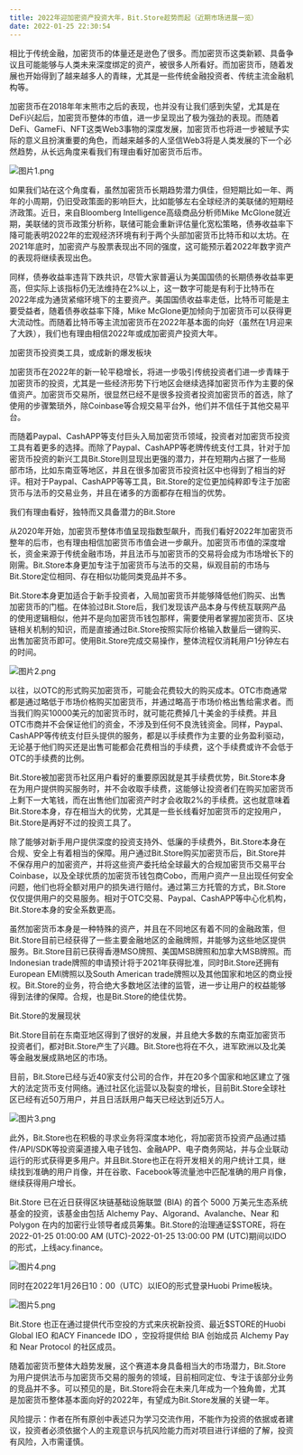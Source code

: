 ```yaml
---
title: 2022年迎加密资产投资大年，Bit.Store趁势而起（近期市场进展一览）
date: 2022-01-25 22:30:54
---
```

相比于传统金融，加密货币的体量还是逊色了很多。而加密货币这类新颖、具备争议且可能能够与人类未来深度绑定的资产，被很多人所看好。而加密货币，随着发展也开始得到了越来越多人的青睐，尤其是一些传统金融投资者、传统主流金融机构等。

 

加密货币在2018年年末熊市之后的表现，也并没有让我们感到失望，尤其是在DeFi兴起后，加密货币整体的市值，进一步呈现出了极为强劲的表现。而随着DeFi、GameFi、NFT这类Web3事物的深度发展，加密货币也将进一步被赋予实际的意义且扮演重要的角色，而越来越多的人坚信Web3将是人类发展的下一个必然趋势，从长远角度来看我们有理由看好加密货币后市。

 


![图片1.png](https://smartsignature-img.oss-cn-hongkong.aliyuncs.com/article/2022/01/25/24d7cab56ae084a79f80c64089d297c0.png)


 

如果我们站在这个角度看，虽然加密货币长期趋势潜力俱佳，但短期比如一年、两年的小周期，仍旧受政策面的影响巨大，比如能够左右全球经济的美联储的短期经济政策。近日，来自Bloomberg Intelligence高级商品分析师Mike McGlone就近期，美联储的货币政策分析称，联储可能会重新评估量化宽松策略，债券收益率下降可能表明2022年的宏观经济环境有利于两个头部加密货币比特币和以太坊。在2021年底时，加密资产与股票表现出不同的强度，这可能预示着2022年数字资产的表现将继续表现出色。

 

同样，债券收益率违背下跌共识，尽管大家普遍认为美国国债的长期债券收益率更高，但实际上该指标仍无法维持在2%以上，这一数字可能是有利于比特币在2022年成为通货紧缩环境下的主要资产。美国国债收益率走低，比特币可能是主要受益者，随着债券收益率下降，Mike McGlone更加倾向于加密货币可以获得更大流动性。而随着比特币等主流加密货币在2022年基本面的向好（虽然在1月迎来了大跌），我们也有理由相信2022年或成加密资产投资大年。

 

加密货币投资类工具，或成新的爆发板块

 

加密货币在2022年的新一轮平稳增长，将进一步吸引传统投资者们进一步青睐于加密货币的投资，尤其是一些经济形势下行地区会继续选择加密货币作为主要的保值资产。加密货币交易所，很显然已经不是很多投资者投资加密货币的首选，除了使用的步骤繁琐外，除Coinbase等合规交易平台外，他们并不信任于其他交易平台。

 

而随着Paypal、CashAPP等支付巨头入局加密货币领域，投资者对加密货币投资工具有着更多的选择。而除了Paypal、CashAPP等老牌传统支付工具，针对于加密货币投资的新兴工具Bit.Store则显现出更强的潜力，并在短期内占据了一些局部市场，比如东南亚等地区，并且在很多加密货币投资社区中也得到了相当的好评。相对于Paypal、CashAPP等等工具，Bit.Store的定位更加纯粹即专注于加密货币与法币的交易业务，并且在诸多的方面都存在相当的优势。

 

我们有理由看好，独特而又具备潜力的Bit.Store

 

从2020年开始，加密货币整体市值呈现指数型飙升，而我们看好2022年加密货币整年的后市，也有理由相信加密货币市值会进一步飙升。加密货币市值的深度增长，资金来源于传统金融市场，并且法币与加密货币的交易将会成为市场增长下的刚需。Bit.Store本身更加专注于加密货币与法币的交易，纵观目前的市场与Bit.Store定位相同、存在相似功能同类竞品并不多。

 

Bit.Store本身更加适合于新手投资者，入局加密货币并能够降低他们购买、出售加密货币的门槛。在体验过Bit.Store后，我们发现该产品本身与传统互联网产品的使用逻辑相似，他并不是向加密货币钱包那样，需要使用者掌握加密货币、区块链相关机制的知识，而是直接通过Bit.Store按照实际价格输入数量后一键购买、出售加密货币即可。使用Bit.Store完成交易操作，整体流程仅消耗用户1分钟左右的时间。

 

 
![图片2.png](https://smartsignature-img.oss-cn-hongkong.aliyuncs.com/article/2022/01/25/577d6206a653b6629251b525ab995718.png)


 

以往，以OTC的形式购买加密货币，可能会花费较大的购买成本。OTC市商通常都是通过略低于市场价格购买加密货币，并通过略高于市场价格出售给需求者。而当我们购买10000美元的加密货币时，就可能花费掉几十美金的手续费。并且OTC市商并不会保证他们的资金，不涉及到任何不良洗钱资金。同样，Paypal、CashAPP等传统支付巨头提供的服务，都是以手续费作为主要的业务盈利驱动，无论基于他们购买还是出售可能都会花费相当的手续费，这个手续费或许不会低于OTC的手续费的比例。

 

Bit.Store被加密货币社区用户看好的重要原因就是其手续费优势，Bit.Store本身在为用户提供购买服务时，并不会收取手续费，这能够让投资者们在购买加密货币上剩下一大笔钱，而在出售他们加密资产时才会收取2%的手续费。这也就意味着Bit.Store本身，存在相当大的优势，尤其是一些长线看好加密货币的定投用户，Bit.Store是再好不过的投资工具了。

 

除了能够对新手用户提供深度的投资支持外、低廉的手续费外，Bit.Store本身在合规、安全上有着相当的保障。用户通过Bit.Store购买加密货币后，Bit.Store并不保存用户的加密资产，并将这些资产委托给全球最大的合规加密货币交易平台Coinbase，以及全球优质的加密货币钱包商Cobo，而用户资产一旦出现任何安全问题，他们也将全额对用户的损失进行赔付。通过第三方托管的方式，Bit.Store仅仅提供用户的交易服务。相对于OTC交易、Paypal、CashAPP等中心化机构，Bit.Store本身的安全系数更高。

 

虽然加密货币本身是一种特殊的资产，并且在不同地区有着不同的金融政策，但Bit.Store目前已经获得了一些主要金融地区的金融牌照，并能够为这些地区提供服务。Bit.Store目前已获得香港MSO牌照、美国MSB牌照和加拿大MSB牌照。而Indonesian trade牌照的申请预计将于2021年获得批准，同时Bit.Store还拥有European EMI牌照以及South American trade牌照以及其他国家和地区的商业授权。Bit.Store的业务，符合绝大多数地区法律的监管，进一步让用户的权益能够得到法律的保障。合规，也是Bit.Store的绝佳优势。

 

Bit.Store的发展现状

 

Bit.Store目前在东南亚地区得到了很好的发展，并且绝大多数的东南亚加密货币投资者们，都对Bit.Store产生了兴趣。Bit.Store也将在不久，进军欧洲以及北美等金融发展成熟地区的市场。

 

目前，Bit.Store已经与近40家支付公司的合作，并在20多个国家和地区建立了强大的法定货币支付网络。通过社区化运营以及裂变的增长，目前Bit.Store全球社区已经有近50万用户，并且日活跃用户每天已经达到近5万人。

 


![图片3.png](https://smartsignature-img.oss-cn-hongkong.aliyuncs.com/article/2022/01/25/680e23dfd569200eb2491c18980add2b.png)


 

此外，Bit.Store也在积极的寻求业务将深度本地化，将加密货币投资产品通过插件/API/SDK等投资渠道接入电子钱包、金融APP、电子商务网站，并与企业联动运行的形式获得更多用户。并且Bit.Store也正在将开发相关的用户统计工具，继续找到准确的用户肖像，并在谷歌、Facebook等流量池中匹配准确的用户肖像，继续获得用户增长。

 

Bit.Store 已在近日获得区块链基础设施联盟 (BIA) 的首个 5000 万美元生态系统基金的投资，该基金由包括 Alchemy Pay、Algorand、Avalanche、Near 和 Polygon 在内的加密行业领导者成员筹集。Bit.Store的治理通证$STORE，将在2022-01-25 01:00:00 AM (UTC)-2022-01-25 13:00:00 PM (UTC)期间以IDO的形式，上线acy.finance。

 

 
![图片4.png](https://smartsignature-img.oss-cn-hongkong.aliyuncs.com/article/2022/01/25/c46a45410e9c04f70802a366e4f6329b.png)


 

同时在2022年1月26日10：00（UTC）以IEO的形式登录Huobi Prime板块。

 

 
![图片5.png](https://smartsignature-img.oss-cn-hongkong.aliyuncs.com/article/2022/01/25/44f03803a3e1e667a1d1c93036d9c5b2.png)


 

Bit.Store 也正在通过提供代币空投的方式来庆祝新投资、最近$STORE的Huobi Global IEO 和ACY Financede IDO ，空投将提供给 BIA 创始成员 Alchemy Pay 和 Near Protocol 的社区成员。

 

随着加密货币整体大趋势发展，这个赛道本身具备相当大的市场潜力，Bit.Store为用户提供法币与加密货币交易的服务的领域，目前相同定位、专注于该部分业务的竞品并不多。可以预见的是，Bit.Store将会在未来几年成为一个独角兽，尤其是加密货币整体基本面向好的2022年，有望成为Bit.Store发展的关键一年。

风险提示：作者在所有原创中表述只为学习交流作用，不能作为投资的依据或者建议，投资者必须依据个人的主观意识与抗风险能力而对项目进行详细的了解，投资有风险，入市需谨慎。